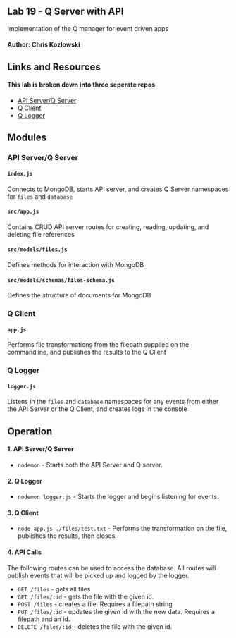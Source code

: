 ## Lab 19 - Q Server with API
Implementation of the Q manager for event driven apps
#### Author: Chris Kozlowski

## Links and Resources
#### This lab is broken down into three seperate repos
* [API Server/Q Server](https://github.com/401-advanced-javascript-cdk/lab19-q-api-server/pull/2)
* [Q Client](https://github.com/401-advanced-javascript-cdk/lab-19/lab19-app-client/pull/2)
* [Q Logger](https://github.com/401-advanced-javascript-cdk/lab19-q-logger/pull/2)

## Modules
### API Server/Q Server
#### `index.js`
Connects to MongoDB, starts API server, and creates Q Server namespaces for `files` and `database`
#### `src/app.js`
Contains CRUD API server routes for creating, reading, updating, and deleting file references
#### `src/models/files.js`
Defines methods for interaction with MongoDB
#### `src/models/schemas/files-schema.js`
Defines the structure of documents for MongoDB

### Q Client
#### `app.js`
Performs file transformations from the filepath supplied on the commandline, and publishes the results to the Q Client

### Q Logger
#### `logger.js`
Listens in the `files` and `database` namespaces for any events from either the API Server or the Q Client, and creates logs in the console
## Operation
#### 1. API Server/Q Server
* `nodemon` - Starts both the API Server and Q server.
#### 2. Q Logger
* `nodemon logger.js` - Starts the logger and begins listening for events.
#### 3. Q Client
* `node app.js ./files/test.txt` - Performs the transformation on the file, publishes the results, then closes.
#### 4. API Calls
The following routes can be used to access the database.  All routes will publish events that will be picked up and logged by the logger.
* `GET /files` - gets all files
* `GET /files/:id` - gets the file with the given id.
* `POST /files` - creates a file.  Requires a filepath string.
* `PUT /files/:id` - updates the given id with the new data.  Requires a filepath and an id.
* `DELETE /files/:id` - deletes the file with the given id.